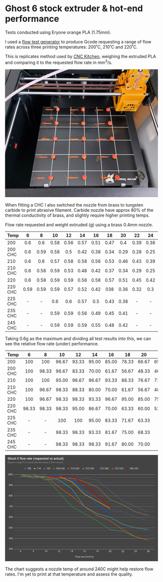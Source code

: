 # Ghost 6 stock extruder & hot-end performance

Tests conducted using Eryone orange PLA (1.75mm).

I used a [flow test generator](https://hotend-flow-tester.netlify.app/) to produce Gcode requesting a range of flow rates 
across three printing temperatures: 200˚C, 210˚C and 220˚C.

This is replicates method used by [CNC Kitchen](https://www.youtube.com/watch?v=0xRtypDjNvI), 
weighing the extruded PLA and comparing it to the requested flow rate in mm<sup>3</sup>/s.

![Grid of flow rate tests on the Ghost 6 build surface](images/flow_test.jpg)

When fitting a CHC I also switched the nozzle from brass to tungsten carbide to print abrasive filament. Carbide nozzle have approx 80% of the thermal conductivity of brass, and slightly require higher printing temps.

Flow rate requested and weight extruded (g) using a brass 0.4mm nozzle.

| Temp | 6 | 8 | 10 | 12 | 14 | 16 | 18 | 20 | 22 | 24 | 26 |
| :--- | :---: | :---: | :---: | :---: | :---: | :---: | :---: | :---: | :---: | :---: | :---: |
| 200 | 0.6 | 0.6 | 0.58 | 0.56 | 0.57 | 0.51 | 0.47 | 0.4 | 0.39 | 0.36 | 0.34 |
| 200 CHC | 0.6 | 0.59 | 0.58 | 0.5 | 0.42 | 0.38 | 0.34 | 0.29 | 0.28 | 0.25 | 0.23 |
| 210 | 0.6 | 0.6 | 0.57 | 0.58 | 0.58 | 0.56 | 0.53 | 0.46 | 0.43 | 0.39 | 0.37 |
| 210 CHC | 0.6 | 0.58 | 0.59 | 0.53 | 0.48 | 0.42 | 0.37 | 0.34 | 0.29 | 0.25 | 0.23 |
| 220 | 0.6 | 0.58 | 0.59 | 0.59 | 0.56 | 0.58 | 0.57 | 0.51 | 0.45 | 0.42 | 0.39 |
| 220 CHC | 0.59 | 0.59 | 0.59 | 0.57 | 0.52 | 0.42 | 038 | 0.36 | 0.32 | 0.3 | 0.29 |
| 225 CHC | - | - | 0.6 | 0.6 | 0.57 | 0.5 | 0.43 | 0.38 | - | - | - |
| 235 CHC | - | - | 0.59 | 0.59 | 0.56 | 0.49 | 0.45 | 0.41 | - | - | - |
| 245 CHC | - | - | 0.59 | 0.59 | 0.59 | 0.55 | 0.48 | 0.42 | - | - | - |

Taking 0.6g as the maximum and dividing all test results into this, we 
can see the relative flow rate (under) performance.

| Temp | 6 | 8 | 10 | 12 | 14 | 16 | 18 | 20 | 22 | 24 | 26 |
| :--- | :---: | :---: | :---: | :---: | :---: | :---: | :---: | :---: | :---: | :---: | :---: |
| 200 | 100 | 100 | 96.67 | 93.33 | 95.00 | 85.00 | 78.33 | 66.67 | 65.00 | 60.00 | 56.67 |
| 200 CHC | 100 | 98.33 | 96.67 | 83.33 | 70.00 | 61.67 | 56.67 | 48.33 | 46.67 | 41.67 | 38.33 | 
| 210 | 100 | 100 | 95.00 | 96.67 | 96.67 | 93.33 | 88.33 | 76.67 | 71.67 | 65.00 | 61.67 |
| 210 CHC | 100 | 96.67 | 98.33 | 88.33 | 80.00 | 70.00 | 61.67 | 56.67 | 48.33 | 41.67 | 38.33 |
| 220 | 100 | 96.67 | 98.33 | 98.33 | 93.33 | 96.67 | 95.00 | 85.00 | 75.00 | 70.00 | 65.00 |
| 220 CHC | 98.33 | 98.33 | 98.33 | 95.00 | 86.67 | 70.00 | 63.33 | 60.00 | 53.33 | 50.00 | 48.33 |
| 225 CHC | - | - | 100 | 100 | 95.00 | 83.33 | 71.67 | 63.33 | - | - | - |
| 235 CHC | - | - | 98.33 | 98.33 | 93.33 | 81.67 | 75.00 | 68.33 | - | - | - |
| 245 CHC | - | - | 98.33 | 98.33 | 98.33 | 91.67 | 80.00 | 70.00 | - | - | - |

![Line chart of data in the table above, flow rate requested versus actual](images/flow_chart.png)

The chart suggests a nozzle temp of around 240C might help restore flow rates. I'm yet to print at that temperature and assess the quality.